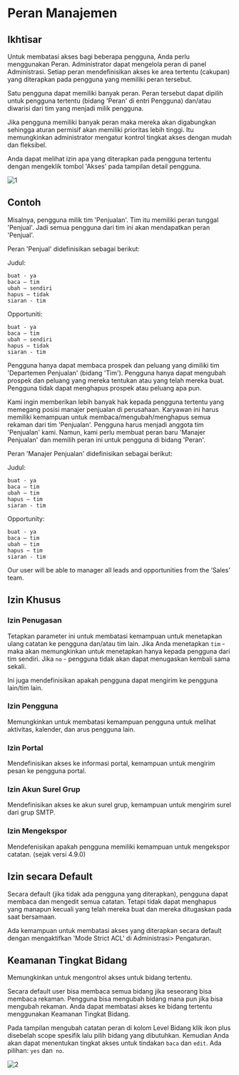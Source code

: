 # Peran Manajemen

## Ikhtisar

Untuk membatasi akses bagi beberapa pengguna, Anda perlu menggunakan Peran. Administrator dapat mengelola peran di panel Administrasi. Setiap peran mendefinisikan akses ke area tertentu (cakupan) yang diterapkan pada pengguna yang memiliki peran tersebut.

Satu pengguna dapat memiliki banyak peran. Peran tersebut dapat dipilih untuk pengguna tertentu (bidang 'Peran' di entri Pengguna) dan/atau diwarisi dari tim yang menjadi milik pengguna.

Jika pengguna memiliki banyak peran maka mereka akan digabungkan sehingga aturan permisif akan memiliki prioritas lebih tinggi. Itu memungkinkan administrator mengatur kontrol tingkat akses dengan mudah dan fleksibel.

Anda dapat melihat izin apa yang diterapkan pada pengguna tertentu dengan mengeklik tombol 'Akses' pada tampilan detail pengguna.

![1](../_static/images/administration/roles-management/scope-level.png)

## Contoh

Misalnya, pengguna milik tim 'Penjualan'. Tim itu memiliki peran tunggal 'Penjual'. Jadi semua pengguna dari tim ini akan mendapatkan peran 'Penjual'.

Peran 'Penjual' didefinisikan sebagai berikut:

Judul:
```
buat - ya
baca – tim
ubah – sendiri
hapus – tidak
siaran - tim
```

Opportuniti:
```
buat - ya
baca – tim
ubah – sendiri
hapus – tidak
siaran - tim
```

Pengguna hanya dapat membaca prospek dan peluang yang dimiliki tim 'Departemen Penjualan' (bidang 'Tim').
Pengguna hanya dapat mengubah prospek dan peluang yang mereka tentukan atau yang telah mereka buat.
Pengguna tidak dapat menghapus prospek atau peluang apa pun.

Kami ingin memberikan lebih banyak hak kepada pengguna tertentu yang memegang posisi manajer penjualan di perusahaan. Karyawan ini harus memiliki kemampuan untuk membaca/mengubah/menghapus semua rekaman dari tim 'Penjualan'. Pengguna harus menjadi anggota tim 'Penjualan' kami. Namun, kami perlu membuat peran baru 'Manajer Penjualan' dan memilih peran ini untuk pengguna di bidang 'Peran'.

Peran 'Manajer Penjualan' didefinisikan sebagai berikut:

Judul:
```
buat - ya
baca – tim
ubah – tim
hapus – tim
siaran - tim
```

Opportunity:
```
buat - ya
baca – tim
ubah – tim
hapus – tim
siaran - tim
```

Our user will be able to manager all leads and opportunities from the ‘Sales’ team.

## Izin Khusus

### Izin Penugasan

Tetapkan parameter ini untuk membatasi kemampuan untuk menetapkan ulang catatan ke pengguna dan/atau tim lain. Jika Anda menetapkan `tim` - maka akan memungkinkan untuk menetapkan hanya kepada pengguna dari tim sendiri. Jika `no` - pengguna tidak akan dapat menugaskan kembali sama sekali.

Ini juga mendefinisikan apakah pengguna dapat mengirim ke pengguna lain/tim lain.

### Izin Pengguna

Memungkinkan untuk membatasi kemampuan pengguna untuk melihat aktivitas, kalender, dan arus pengguna lain.

### Izin Portal

Mendefinisikan akses ke informasi portal, kemampuan untuk mengirim pesan ke pengguna portal.

### Izin Akun Surel Grup

Mendefinisikan akses ke akun surel grup, kemampuan untuk mengirim surel dari grup SMTP.

### Izin Mengekspor

Mendefenisikan apakah pengguna memiliki kemampuan untuk mengekspor catatan. (sejak versi 4.9.0)

## Izin secara Default 

Secara default (jika tidak ada pengguna yang diterapkan), pengguna dapat membaca dan mengedit semua catatan. Tetapi tidak dapat menghapus yang manapun kecuali yang telah mereka buat dan mereka ditugaskan pada saat bersamaan.

Ada kemampuan untuk membatasi akses yang diterapkan secara default dengan mengaktifkan 'Mode Strict ACL' di Administrasi> Pengaturan.

## Keamanan Tingkat Bidang

Memungkinkan untuk mengontrol akses untuk bidang tertentu.

Secara default user bisa membaca semua bidang jika seseorang bisa membaca rekaman. Pengguna bisa mengubah bidang mana pun jika bisa mengubah rekaman. Anda dapat membatasi akses ke bidang tertentu menggunakan Keamanan Tingkat Bidang.

Pada tampilan mengubah catatan peran di kolom Level Bidang klik ikon plus disebelah scope spesifik lalu pilih bidang yang dibutuhkan. Kemudian Anda akan dapat menentukan tingkat akses untuk tindakan `baca` dan `edit`. Ada pilihan: `yes` dan` no`.

![2](../_static/images/administration/roles-management/field-level-secutiry.png)
